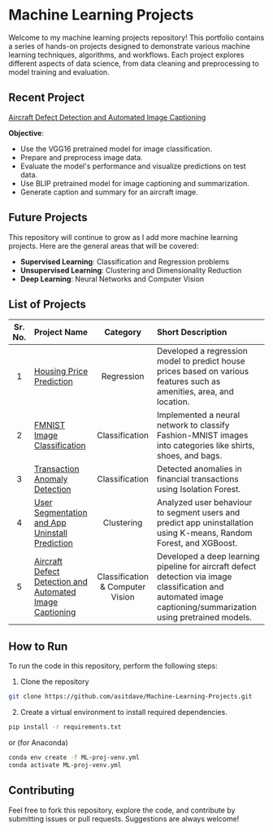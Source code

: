 
# Machine Learning Projects

Welcome to my machine learning projects repository! This portfolio contains a series of hands-on projects designed to demonstrate various machine learning techniques, algorithms, and workflows. Each project explores different aspects of data science, from data cleaning and preprocessing to model training and evaluation.


## Recent Project

[Aircraft Defect Detection and Automated Image Captioning](./Aircraft-Defect-Detection-and-Automated-Image-Captioning/)

**Objective**:
- Use the VGG16 pretrained model for image classification.
- Prepare and preprocess image data.
- Evaluate the model's performance and visualize predictions on test data.
- Use BLIP pretrained model for image captioning and summarization.
- Generate caption and summary for an aircraft image.

<!-- **Techniques Used**:
- User Segmentation: Clustering with K-Means to categorize user behaviors.
-  -->

## Future Projects

This repository will continue to grow as I add more machine learning projects. Here are the general areas that will be covered:

-   **Supervised Learning**: Classification and Regression problems
-	**Unsupervised Learning**: Clustering and Dimensionality Reduction
-	**Deep Learning**: Neural Networks and Computer Vision

## List of Projects

| Sr. No. | Project Name    | Category    | Short Description        |
|:-------:|:----------------|:-----------:|:-------------------------|
| 1       | [Housing Price Prediction](./Housing%20Price%20Prediction/)   | Regression   | Developed a regression model to predict house prices based on various features such as amenities, area, and location. |
| 2       | [FMNIST Image Classification](./FMNIST-Image-classification/)    | Classification      | Implemented a neural network to classify Fashion-MNIST images into categories like shirts, shoes, and bags.   |
| 3       | [Transaction Anomaly Detection](./Transaction-Anomaly-Detection/)   | Classification  | Detected anomalies in financial transactions using Isolation Forest.      |
| 4       | [User Segmentation and App Uninstall Prediction](./App-Users-Segmentation/)   | Clustering     | Analyzed user behaviour to segment users and predict app uninstallation using K-means, Random Forest, and XGBoost.   |
| 5       | [Aircraft Defect Detection and Automated Image Captioning](./Aircraft-Defect-Detection-and-Automated-Image-Captioning/)     | Classification & Computer Vision   |  Developed a deep learning pipeline for aircraft defect detection via image classification and automated image captioning/summarization using pretrained models. |


<!-- ## Folder Structure

Here's the organization of the repository:

```
/Machine-Learning-Projects
│
├── /Regression
│   └── /Housing Price Prediction
│
├── /Classification
│   ├── /FMNIST-Image-Classification
│   └── /Transaction-Anomaly-Detection
│	
├── /Clustering
│	└── /App-Users-Segmentation
│
└── README.md
``` -->

<!-- /FMNIST-Image-Classification
│       ├── saved_models
│		│	└── fmnist_model.pth
│		├──src
│	    │   ├── __init__.py
│		│	├── data_preparation.py
│		│	├── model.py
│		│	├── train.py
│		│	├── predict.py
│	    │   ├── evaluate.py
│       │   ├── utils.py
│       ├── main.py
│       ├── NN-Classification-FMNIST.ipynb
│       └── README.md -->



## How to Run

To run the code in this repository, perform the following steps:

1. Clone the repository
```bash
git clone https://github.com/asitdave/Machine-Learning-Projects.git
```

2. Create a virtual environment to install required dependencies.

```bash
pip install -r requirements.txt
```

or (for Anaconda)

```bash
conda env create -f ML-proj-venv.yml
conda activate ML-proj-venv.yml
```



## Contributing

Feel free to fork this repository, explore the code, and contribute by submitting issues or pull requests. Suggestions are always welcome!
